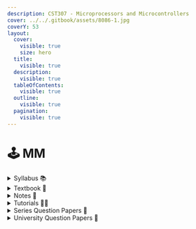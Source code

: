 ```yaml
---
description: CST307 - Microprocessors and Microcontrollers
cover: ../../.gitbook/assets/8086-1.jpg
coverY: 53
layout:
  cover:
    visible: true
    size: hero
  title:
    visible: true
  description:
    visible: true
  tableOfContents:
    visible: true
  outline:
    visible: true
  pagination:
    visible: true
---
```


# 🕹️ MM

<details>

<summary>Syllabus 📚</summary>

[CST307](https://drive.google.com/file/d/1bkdsCDr-ntD8uTUbIpFx07ylAbf4ANZc/view?usp=drive\_link)👈

</details>

<details>

<summary>Textbook 📖</summary>

[MM Textbook](https://drive.google.com/drive/folders/15z-8pHdugQVf1jnsxD4CdhrUdssZM8Ex?usp=drive\_link)👈

</details>

<details>

<summary>Notes 📒</summary>

[MM Notes](https://drive.google.com/drive/folders/1tb-OdvPoevix88zF8tfE4M1NRvMkiZqK?usp=drive\_link)👈

</details>

<details>

<summary>Tutorials 🧑‍🏫</summary>

[KTU\_CST307 Microprocessors and Microcontrollers - RBK Classes](https://youtube.com/playlist?list=PLIbXsCgitKL-\_-VjmxkDMylk6uY11ZTn7\&feature=shared) 👈

[MICROPROCESSORS AND MICROCONTROLLERS - S5 - EDULINE CSE KNOWLEDGE SHARING PLATFORM](https://youtube.com/playlist?list=PLI74-7rtCb9AnN3Cdj2Y-OtniR6KcS1IP\&feature=shared)👈

</details>

<details>

<summary>Series Question Papers 📃</summary>

[MM Series QPs](https://drive.google.com/drive/folders/1mqB5NqGKaw9-Qf0n0GutGeXZDC6ezizK)👈

</details>

<details>

<summary>University Question Papers 📄</summary>

[MM PYQs](https://drive.google.com/drive/folders/1tSE8mCUcpyPF41iLKuWcBRdlICCGZVnc?usp=drive\_link) 👈

</details>
